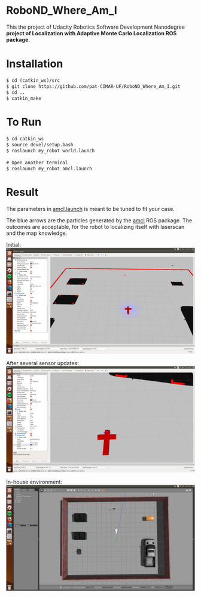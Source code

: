 # RoboND_Where_Am_I

This the project of Udacity Robotics Software Development Nanodegree **project of Localization with Adaptive Monte Carlo Localization ROS package**.

# Installation
```
$ cd (catkin_ws)/src
$ git clone https://github.com/pat-CIMAR-UF/RoboND_Where_Am_I.git
$ cd ..
$ catkin_make
```

# To Run
```
$ cd catkin_ws
$ source devel/setup.bash
$ roslaunch my_robot world.launch

# Open another terminal
$ roslaunch my_robot amcl.launch
```

# Result
The parameters in [amcl.launch](https://github.com/pat-CIMAR-UF/RoboND_Where_Am_I/blob/master/my_robot/launch/amcl.launch) is meant to be tuned to fit your case.

The blue arrows are the particles generated by the [amcl](http://wiki.ros.org/amcl) ROS package.
The outcomes are acceptable, for the robot to localizing itself with laserscan and the map knowledge.

Initial: 
![](https://github.com/pat-CIMAR-UF/RoboND_Where_Am_I/blob/master/screenshot/step0.png "Initial")

After several sensor updates:
![](https://github.com/pat-CIMAR-UF/RoboND_Where_Am_I/blob/master/screenshot/step_many.png)

In-house environment:
![](https://github.com/pat-CIMAR-UF/RoboND_Where_Am_I/blob/master/screenshot/environment.png)




